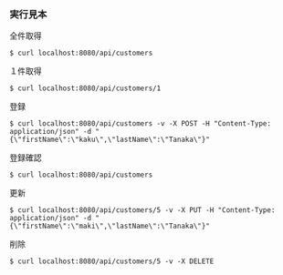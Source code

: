 ### 実行見本

全件取得

```
$ curl localhost:8080/api/customers
```

１件取得

```
$ curl localhost:8080/api/customers/1
```

登録

```
$ curl localhost:8080/api/customers -v -X POST -H "Content-Type: application/json" -d "{\"firstName\":\"kaku\",\"lastName\":\"Tanaka\"}"
```

登録確認

```
$ curl localhost:8080/api/customers
```

更新

```
$ curl localhost:8080/api/customers/5 -v -X PUT -H "Content-Type: application/json" -d "{\"firstName\":\"maki\",\"lastName\":\"Tanaka\"}"
```

削除

```
$ curl localhost:8080/api/customers/5 -v -X DELETE
```
